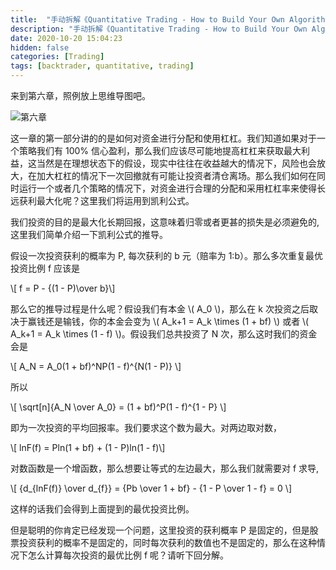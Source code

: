 ```yaml
---
title:  "手动拆解《Quantitative Trading - How to Build Your Own Algorithmic Trading Business》（六.1）"
description: "手动拆解《Quantitative Trading - How to Build Your Own Algorithmic Trading Business》（六.1）"
date: 2020-10-20 15:04:23
hidden: false
categories: [Trading]
tags: [backtrader, quantitative, trading]
---
```


来到第六章，照例放上思维导图吧。

![第六章]({{site.url}}/images/2020-10-01-qt-htbyoatb-6.1/c6.png "第六章")

这一章的第一部分讲的的是如何对资金进行分配和使用杠杠。我们知道如果对于一个策略我们有 100% 信心盈利，那么我们应该尽可能地提高杠杠来获取最大利益，这当然是在理想状态下的假设，现实中往往在收益越大的情况下，风险也会放大，在加大杠杠的情况下一次回撤就有可能让投资者清仓离场。那么我们如何在同时运行一个或者几个策略的情况下，对资金进行合理的分配和采用杠杠率来使得长远获利最大化呢？这里我们将运用到凯利公式。

我们投资的目的是最大化长期回报，这意味着归零或者更甚的损失是必须避免的, 这里我们简单介绍一下凯利公式的推导。

假设一次投资获利的概率为 P, 每次获利的 b 元（赔率为 1:b）。那么多次重复最优投资比例 f 应该是

  \\[ f = P - {(1 - P)\over b}\\]
  
那么它的推导过程是什么呢？假设我们有本金 \\( A_0 \\)，那么在 k 次投资之后取决于赢钱还是输钱，你的本金会变为 \\( A_k+1 = A_k \times (1 + bf) \\) 或者 \\( A_k+1 = A_k \times (1 - f) \\)。假设我们总共投资了 N 次，那么这时我们的资金会是

  \\[ A_N = A_0(1 + bf)^NP(1 - f)^{N(1 - P)} \\]
  
所以

  \\[ \sqrt[n]{A_N \over A_0} = (1 + bf)^P(1 - f)^{1 - P} \\]  
  
即为一次投资的平均回报率。我们要求这个数为最大。对两边取对数，

  \\[ lnF(f) = Pln(1 + bf) + (1 - P)ln(1 - f)\\]  
  
对数函数是一个增函数，那么想要让等式的左边最大，那么我们就需要对 f 求导,

  \\[ {d_{lnF(f)} \over d_{f}}  = {Pb \over 1 + bf} - {1 - P \over 1 - f} = 0 \\]  

这样的话我们会得到上面提到的最优投资比例。

但是聪明的你肯定已经发现一个问题，这里投资的获利概率 P 是固定的，但是股票投资获利的概率不是固定的，同时每次获利的数值也不是固定的，那么在这种情况下怎么计算每次投资的最优比例 f 呢？请听下回分解。